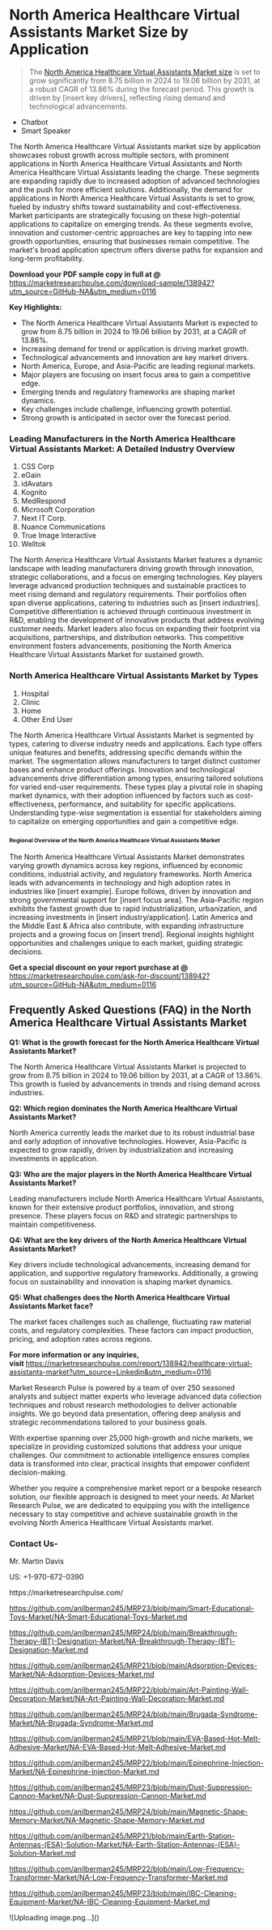 <h1>North America Healthcare Virtual Assistants Market&nbsp;Size by Application</h1><blockquote><p>The <a href="https://marketresearchpulse.com/download-sample/138942?utm_source=GitHub-NA&amp;utm_medium=0116">North America Healthcare Virtual Assistants Market size</a> is set to grow significantly from 8.75 billion in 2024 to 19.06 billion by 2031, at a robust CAGR of 13.86% during the forecast period. This growth is driven by [insert key drivers], reflecting rising demand and technological advancements.</p></blockquote><ul><li>Chatbot <li> Smart Speaker</li></ul><p>The North America Healthcare Virtual Assistants market size by application showcases robust growth across multiple sectors, with prominent applications in North America Healthcare Virtual Assistants and North America Healthcare Virtual Assistants leading the charge. These segments are expanding rapidly due to increased adoption of advanced technologies and the push for more efficient solutions. Additionally, the demand for applications in North America Healthcare Virtual Assistants is set to grow, fueled by industry shifts toward sustainability and cost-effectiveness. Market participants are strategically focusing on these high-potential applications to capitalize on emerging trends. As these segments evolve, innovation and customer-centric approaches are key to tapping into new growth opportunities, ensuring that businesses remain competitive. The market's broad application spectrum offers diverse paths for expansion and long-term profitability.</p><p><strong>Download your PDF sample copy in full at @ </strong><a href="https://marketresearchpulse.com/download-sample/138942?utm_source=GitHub-NA&amp;utm_medium=0116">https://marketresearchpulse.com/download-sample/138942?utm_source=GitHub-NA&amp;utm_medium=0116</a></p><p><strong>Key Highlights: </strong></p><ul><li>The North America Healthcare Virtual Assistants Market is expected to grow from 8.75 billion in 2024 to 19.06 billion by 2031, at a CAGR of 13.86%.</li><li>Increasing demand for trend or application is driving market growth.</li><li>Technological advancements and innovation are key market drivers.</li><li>North America, Europe, and Asia-Pacific are leading regional markets.</li><li>Major players are focusing on insert focus area to gain a competitive edge.</li><li>Emerging trends and regulatory frameworks are shaping market dynamics.</li><li>Key challenges include challenge, influencing growth potential.</li><li>Strong growth is anticipated in sector over the forecast period.</li></ul><h3>Leading Manufacturers in the North America Healthcare Virtual Assistants Market: A Detailed Industry Overview</h3><ol><li>CSS Corp</li><li>eGain</li><li>idAvatars</li><li>Kognito</li><li>MedRespond</li><li>Microsoft Corporation</li><li>Next IT Corp.</li><li>Nuance Communications</li><li>True Image Interactive</li><li>Welltok</li></ol><div class="flex max-w-full flex-col flex-grow"><div class="min-h-8 text-message flex w-full flex-col items-end gap-2 whitespace-normal break-words [.text-message+&amp;]:mt-5" dir="auto" data-message-author-role="assistant" data-message-id="fd8432e4-4910-450d-b182-61b7bfb0a01f" data-message-model-slug="gpt-4o"><div class="flex w-full flex-col gap-1 empty:hidden first:pt-[3px]"><div class="markdown prose w-full break-words dark:prose-invert light"><p>The North America Healthcare Virtual Assistants Market features a dynamic landscape with leading manufacturers driving growth through innovation, strategic collaborations, and a focus on emerging technologies. Key players leverage advanced production techniques and sustainable practices to meet rising demand and regulatory requirements. Their portfolios often span diverse applications, catering to industries such as [insert industries]. Competitive differentiation is achieved through continuous investment in R&amp;D, enabling the development of innovative products that address evolving customer needs. Market leaders also focus on expanding their footprint via acquisitions, partnerships, and distribution networks. This competitive environment fosters advancements, positioning the North America Healthcare Virtual Assistants Market for sustained growth.</p></div></div></div></div><h3>North America Healthcare Virtual Assistants Market by Types</h3><ol><li>Hospital <li> Clinic <li> Home <li> Other End User</li></ol><div class="flex max-w-full flex-col flex-grow"><div class="min-h-8 text-message flex w-full flex-col items-end gap-2 whitespace-normal break-words [.text-message+&amp;]:mt-5" dir="auto" data-message-author-role="assistant" data-message-id="084470be-0bb7-4664-bddf-5156b4f41249" data-message-model-slug="gpt-4o-mini"><div class="flex w-full flex-col gap-1 empty:hidden first:pt-[3px]"><div class="markdown prose w-full break-words dark:prose-invert light"><p>The North America Healthcare Virtual Assistants Market is segmented by types, catering to diverse industry needs and applications. Each type offers unique features and benefits, addressing specific demands within the market. The segmentation allows manufacturers to target distinct customer bases and enhance product offerings. Innovation and technological advancements drive differentiation among types, ensuring tailored solutions for varied end-user requirements. These types play a pivotal role in shaping market dynamics, with their adoption influenced by factors such as cost-effectiveness, performance, and suitability for specific applications. Understanding type-wise segmentation is essential for stakeholders aiming to capitalize on emerging opportunities and gain a competitive edge.</p></div></div></div></div><h3><span style="font-size: 11px;">Regional Overview of the North America Healthcare Virtual Assistants Market</span></h3><div class="flex max-w-full flex-col flex-grow"><div class="min-h-8 text-message flex w-full flex-col items-end gap-2 whitespace-normal break-words [.text-message+&amp;]:mt-5" dir="auto" data-message-author-role="assistant" data-message-id="e9038762-ce64-4e30-91c9-9bd413514231" data-message-model-slug="gpt-4o-mini"><div class="flex w-full flex-col gap-1 empty:hidden first:pt-[3px]"><div class="markdown prose w-full break-words dark:prose-invert light"><p>The North America Healthcare Virtual Assistants Market demonstrates varying growth dynamics across key regions, influenced by economic conditions, industrial activity, and regulatory frameworks. North America leads with advancements in technology and high adoption rates in industries like [insert example]. Europe follows, driven by innovation and strong governmental support for [insert focus area]. The Asia-Pacific region exhibits the fastest growth due to rapid industrialization, urbanization, and increasing investments in [insert industry/application]. Latin America and the Middle East &amp; Africa also contribute, with expanding infrastructure projects and a growing focus on [insert trend]. Regional insights highlight opportunities and challenges unique to each market, guiding strategic decisions.</p></div></div></div></div><p><strong>Get a special discount on your report purchase at @ </strong><a href="https://marketresearchpulse.com/ask-for-discount/138942?utm_source=GitHub-NA&amp;utm_medium=0116">https://marketresearchpulse.com/ask-for-discount/138942?utm_source=GitHub-NA&amp;utm_medium=0116</a></p><h2>Frequently Asked Questions (FAQ) in the North America Healthcare Virtual Assistants Market</h2><p><strong>Q1: What is the growth forecast for the North America Healthcare Virtual Assistants Market?</strong></p><p>The North America Healthcare Virtual Assistants Market is projected to grow from 8.75 billion in 2024 to 19.06 billion by 2031, at a CAGR of 13.86%. This growth is fueled by advancements in trends and rising demand across industries.</p><p><strong>Q2: Which region dominates the North America Healthcare Virtual Assistants Market?</strong></p><p>North America currently leads the market due to its robust industrial base and early adoption of innovative technologies. However, Asia-Pacific is expected to grow rapidly, driven by industrialization and increasing investments in application.</p><p><strong>Q3: Who are the major players in the North America Healthcare Virtual Assistants Market?</strong></p><p>Leading manufacturers include North America Healthcare Virtual Assistants, known for their extensive product portfolios, innovation, and strong presence. These players focus on R&amp;D and strategic partnerships to maintain competitiveness.</p><p><strong>Q4: What are the key drivers of the North America Healthcare Virtual Assistants Market?</strong></p><p>Key drivers include technological advancements, increasing demand for application, and supportive regulatory frameworks. Additionally, a growing focus on sustainability and innovation is shaping market dynamics.</p><p><strong>Q5: What challenges does the North America Healthcare Virtual Assistants Market face?</strong></p><p>The market faces challenges such as challenge, fluctuating raw material costs, and regulatory complexities. These factors can impact production, pricing, and adoption rates across regions.</p><p><strong>For more information or any inquiries, visit&nbsp;</strong><a href="https://marketresearchpulse.com/report/138942/healthcare-virtual-assistants-market?utm_source=Linkedin&utm_medium=0116">https://marketresearchpulse.com/report/138942/healthcare-virtual-assistants-market?utm_source=Linkedin&utm_medium=0116</a></p><p>Market Research Pulse is powered by a team of over 250 seasoned analysts and subject matter experts who leverage advanced data collection techniques and robust research methodologies to deliver actionable insights. We go beyond data presentation, offering deep analysis and strategic recommendations tailored to your business goals.</p><p>With expertise spanning over 25,000 high-growth and niche markets, we specialize in providing customized solutions that address your unique challenges. Our commitment to actionable intelligence ensures complex data is transformed into clear, practical insights that empower confident decision-making.</p><p>Whether you require a comprehensive market report or a bespoke research solution, our flexible approach is designed to meet your needs. At Market Research Pulse, we are dedicated to equipping you with the intelligence necessary to stay competitive and achieve sustainable growth in the evolving North America Healthcare Virtual Assistants market.</p><h3><strong>Contact Us-</strong></h3><p>Mr. Martin Davis</p><p>US: +1-970-672-0390</p><p>https://marketresearchpulse.com/</p><p><a href="https://github.com/anilberman245/MRP23/blob/main/Smart-Educational-Toys-Market/NA-Smart-Educational-Toys-Market.md">https://github.com/anilberman245/MRP23/blob/main/Smart-Educational-Toys-Market/NA-Smart-Educational-Toys-Market.md</a></p><p><a href="https://github.com/anilberman245/MRP24/blob/main/Breakthrough-Therapy-(BT)-Designation-Market/NA-Breakthrough-Therapy-(BT)-Designation-Market.md">https://github.com/anilberman245/MRP24/blob/main/Breakthrough-Therapy-(BT)-Designation-Market/NA-Breakthrough-Therapy-(BT)-Designation-Market.md</a></p><p><a href="https://github.com/anilberman245/MRP21/blob/main/Adsorption-Devices-Market/NA-Adsorption-Devices-Market.md">https://github.com/anilberman245/MRP21/blob/main/Adsorption-Devices-Market/NA-Adsorption-Devices-Market.md</a></p><p><a href="https://github.com/anilberman245/MRP22/blob/main/Art-Painting-Wall-Decoration-Market/NA-Art-Painting-Wall-Decoration-Market.md">https://github.com/anilberman245/MRP22/blob/main/Art-Painting-Wall-Decoration-Market/NA-Art-Painting-Wall-Decoration-Market.md</a></p><p><a href="https://github.com/anilberman245/MRP24/blob/main/Brugada-Syndrome-Market/NA-Brugada-Syndrome-Market.md">https://github.com/anilberman245/MRP24/blob/main/Brugada-Syndrome-Market/NA-Brugada-Syndrome-Market.md</a></p><p><a href="https://github.com/anilberman245/MRP21/blob/main/EVA-Based-Hot-Melt-Adhesive-Market/NA-EVA-Based-Hot-Melt-Adhesive-Market.md">https://github.com/anilberman245/MRP21/blob/main/EVA-Based-Hot-Melt-Adhesive-Market/NA-EVA-Based-Hot-Melt-Adhesive-Market.md</a></p><p><a href="https://github.com/anilberman245/MRP22/blob/main/Epinephrine-Injection-Market/NA-Epinephrine-Injection-Market.md">https://github.com/anilberman245/MRP22/blob/main/Epinephrine-Injection-Market/NA-Epinephrine-Injection-Market.md</a></p><p><a href="https://github.com/anilberman245/MRP23/blob/main/Dust-Suppression-Cannon-Market/NA-Dust-Suppression-Cannon-Market.md">https://github.com/anilberman245/MRP23/blob/main/Dust-Suppression-Cannon-Market/NA-Dust-Suppression-Cannon-Market.md</a></p><p><a href="https://github.com/anilberman245/MRP24/blob/main/Magnetic-Shape-Memory-Market/NA-Magnetic-Shape-Memory-Market.md">https://github.com/anilberman245/MRP24/blob/main/Magnetic-Shape-Memory-Market/NA-Magnetic-Shape-Memory-Market.md</a></p><p><a href="https://github.com/anilberman245/MRP21/blob/main/Earth-Station-Antennas-(ESA)-Solution-Market/NA-Earth-Station-Antennas-(ESA)-Solution-Market.md">https://github.com/anilberman245/MRP21/blob/main/Earth-Station-Antennas-(ESA)-Solution-Market/NA-Earth-Station-Antennas-(ESA)-Solution-Market.md</a></p><p><a href="https://github.com/anilberman245/MRP22/blob/main/Low-Frequency-Transformer-Market/NA-Low-Frequency-Transformer-Market.md">https://github.com/anilberman245/MRP22/blob/main/Low-Frequency-Transformer-Market/NA-Low-Frequency-Transformer-Market.md</a></p><p><a href="https://github.com/anilberman245/MRP23/blob/main/IBC-Cleaning-Equipment-Market/NA-IBC-Cleaning-Equipment-Market.md">https://github.com/anilberman245/MRP23/blob/main/IBC-Cleaning-Equipment-Market/NA-IBC-Cleaning-Equipment-Market.md</a></p>
![Uploading image.png…]()
